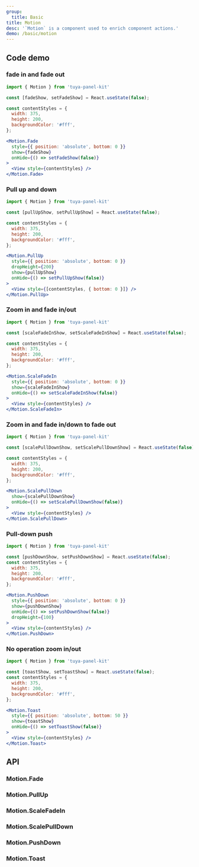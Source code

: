 ```yaml
---
group:
  title: Basic
title: Motion
desc: '`Motion` is a component used to enrich component actions.'
demo: /basic/motion
---
```


## Code demo

### fade in and fade out

```jsx
import { Motion } from 'tuya-panel-kit'

const [fadeShow, setFadeShow] = React.useState(false);

const contentStyles = {
  width: 375,
  height: 200,
  backgroundColor: '#fff',
};

<Motion.Fade
  style={{ position: 'absolute', bottom: 0 }}
  show={fadeShow}
  onHide={() => setFadeShow(false)}
>
  <View style={contentStyles} />
</Motion.Fade>
```

### Pull up and down

```jsx
import { Motion } from 'tuya-panel-kit'

const [pullUpShow, setPullUpShow] = React.useState(false);

const contentStyles = {
  width: 375,
  height: 200,
  backgroundColor: '#fff',
};

<Motion.PullUp
  style={{ position: 'absolute', bottom: 0 }}
  dropHeight={200}
  show={pullUpShow}
  onHide={() => setPullUpShow(false)}
>
  <View style={[contentStyles, { bottom: 0 }]} />
</Motion.PullUp>
```

### Zoom in and fade in/out

```jsx
import { Motion } from 'tuya-panel-kit'

const [scaleFadeInShow, setScaleFadeInShow] = React.useState(false);

const contentStyles = {
  width: 375,
  height: 200,
  backgroundColor: '#fff',
};

<Motion.ScaleFadeIn
  style={{ position: 'absolute', bottom: 0 }}
  show={scaleFadeInShow}
  onHide={() => setScaleFadeInShow(false)}
>
  <View style={contentStyles} />
</Motion.ScaleFadeIn>
```

### Zoom in and fade in/down to fade out

```jsx
import { Motion } from 'tuya-panel-kit'

const [scalePullDownShow, setScalePullDownShow] = React.useState(false);

const contentStyles = {
  width: 375,
  height: 200,
  backgroundColor: '#fff',
};

<Motion.ScalePullDown
  show={scalePullDownShow}
  onHide={() => setScalePullDownShow(false)}
>
  <View style={contentStyles} />
</Motion.ScalePullDown>
```

### Pull-down push

```jsx
import { Motion } from 'tuya-panel-kit'

const [pushDownShow, setPushDownShow] = React.useState(false);
const contentStyles = {
  width: 375,
  height: 200,
  backgroundColor: '#fff',
};

<Motion.PushDown
  style={{ position: 'absolute', bottom: 0 }}
  show={pushDownShow}
  onHide={() => setPushDownShow(false)}
  dropHeight={100}
>
  <View style={contentStyles} />
</Motion.PushDown>
```

### No operation zoom in/out

```jsx
import { Motion } from 'tuya-panel-kit'

const [toastShow, setToastShow] = React.useState(false);
const contentStyles = {
  width: 375,
  height: 200,
  backgroundColor: '#fff',
};

<Motion.Toast
  style={{ position: 'absolute', bottom: 50 }}
  show={toastShow}
  onHide={() => setToastShow(false)}
>
  <View style={contentStyles} />
</Motion.Toast>
```

## API

### Motion.Fade

<API name="MotionFadeProps"></API>

### Motion.PullUp

<API name="MotionPullUpProps"></API>

### Motion.ScaleFadeIn

<API name="MotionScaleFadeInProps"></API>

### Motion.ScalePullDown

<API name="MotionScalePullDownProps"></API>

### Motion.PushDown

<API name="MotionPushDownProps"></API>

### Motion.Toast

<API name="MotionToastProps"></API>
